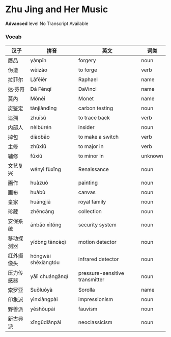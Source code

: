 # Zhu Jing and Her Music
**Advanced** level
No Transcript Available
### Vocab
|汉子|拼音|英文|词类|
|----|----|----|----|
|赝品|yànpǐn|forgery|noun|
|伪造|wěizào|to forge|verb|
|拉菲尔|Lāfēiěr|Raphael|name|
|达·芬奇|Dá Fēnqí|DaVinci|name|
|莫內|Mònèi|Monet|name|
|炭鉴定|tànjiàndìng|carbon testing|noun|
|追溯|zhuīsù|to trace back|verb|
|内部人|nèibùrén|insider|noun|
|掉包|diàobāo|to make a switch|verb|
|主修|zhǔxiū|to major in|verb|
|辅修|fǔxiū|to minor in|unknown|
|文艺复兴|wényì fùxīng|Renaissance|noun|
|画作|huàzuò|painting|noun|
|画布|huàbù|canvas|noun|
|皇家|huángjiā|royal family|noun|
|珍藏|zhēncáng|collection|noun|
|安保系统|ānbǎo xìtǒng|security system|noun|
|移动探测器|yídòng tàncèqì|motion detector|noun|
|红外摄像头|hóngwài shèxiàngtóu|infrared detector|noun|
|压力传感器|yālì chuángǎnqì|pressure-sensitive transmitter|noun|
|索罗亚|Suǒluóyà|Sorolla|name|
|印象派|yìnxiàngpài|impressionism|noun|
|野兽派|yěshǒupài|fauvism|noun|
|新古典派|xīngǔdiǎnpài|neoclassicism|noun|